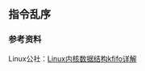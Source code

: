 ## 指令乱序

### 参考资料

Linux公社：[Linux内核数据结构kfifo详解](https://www.linuxidc.com/Linux/2016-12/137936.htm)


